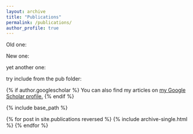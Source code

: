 ```yaml
---
layout: archive
title: "Publications"
permalink: /publications/
author_profile: true
---
```


Old one:

<script src="https://bibbase.org/show?bib=https%3A%2F%2Ffranck44.github.io%2Fpublications%2Ffranck-pubs.bib&jsonp=1&group0=year&css=true&show=true"></script>


New one:

<div>
<script src="http://bibbase.org/show?bib=http%3A%2F%2Fscience.mq.edu.au%2F%7Efcassez%2Fbib%2Ffranck-bib.bib&jsonp=1&group0=year&css=true&show=true"></script>
</div>

yet another one:

 <script src="https://bibbase.org/show?bib=https://franck44.github.io/franck-pubs.bib&jsonp=1"></script>



try include from the pub folder:

 <script src="https://bibbase.org/show?bib=https://franck44.github.io/publications/franck-pubs.bib&jsonp=1"></script>

{% if author.googlescholar %}
  You can also find my articles on <u><a href="{{author.googlescholar}}">my Google Scholar profile</a>.</u>
{% endif %}

{% include base_path %}

{% for post in site.publications reversed %}
  {% include archive-single.html %}
{% endfor %}
